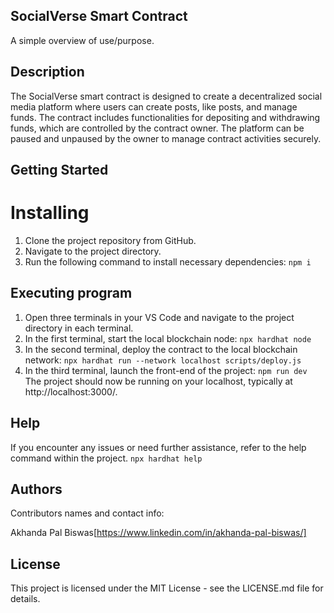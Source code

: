 ## SocialVerse Smart Contract
A simple overview of use/purpose.

## Description
The SocialVerse smart contract is designed to create a decentralized social media platform where users can create posts, like posts, and manage funds. The contract includes functionalities for depositing and withdrawing funds, which are controlled by the contract owner. The platform can be paused and unpaused by the owner to manage contract activities securely.

## Getting Started
# Installing

1. Clone the project repository from GitHub.
2. Navigate to the project directory.
3. Run the following command to install necessary dependencies:
``
   npm i
``
## Executing program

1. Open three terminals in your VS Code and navigate to the project directory in each terminal.
2. In the first terminal, start the local blockchain node:
   ``
    npx hardhat node
   ``
4. In the second terminal, deploy the contract to the local blockchain network:
   ``
    npx hardhat run --network localhost scripts/deploy.js
   ``
5. In the third terminal, launch the front-end of the project:
   ``
    npm run dev
   ``
The project should now be running on your localhost, typically at http://localhost:3000/.


## Help
If you encounter any issues or need further assistance, refer to the help command within the project.
``
    npx hardhat help
``
## Authors

Contributors names and contact info:

Akhanda Pal Biswas[https://www.linkedin.com/in/akhanda-pal-biswas/]

## License
This project is licensed under the MIT License - see the LICENSE.md file for details.
